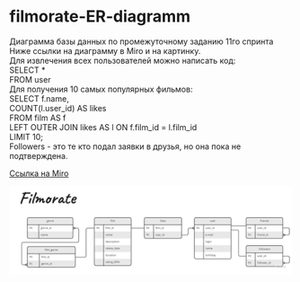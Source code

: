 # filmorate-ER-diagramm
Диаграмма базы данных по промежуточному заданию 11го спринта  
Ниже ссылки на диаграмму в Miro и на картинку.  
Для извлечения всех пользователей можно написать код:  
SELECT *  
FROM user  
Для получения 10 самых популярных фильмов:  
SELECT f.name,  
      COUNT(l.user_id) AS likes  
FROM film AS f  
LEFT OUTER JOIN likes AS l ON f.film_id = l.film_id  
LIMIT 10;   
Followers - это те кто подал заявки в друзья, но она пока не подтверждена.

[Ссылка на Miro](https://miro.com/app/board/uXjVPjUyfgk=/?share_link_id=576475642129)

![Ссылка на картинку](https://github.com/RybkinMike/filmorate-ER-diagramm/blob/main/Filmoratr.jpg)
